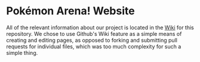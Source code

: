 # Pokémon Arena! Website

All of the relevant information about our project is located in the [Wiki](https://github.com/cireficc/pokemon-arena-website/wiki) for this repository. We chose to use Github's Wiki feature as a simple means of creating and editing pages, as opposed to forking and submitting pull requests for individual files, which was too much complexity for such a simple thing.

